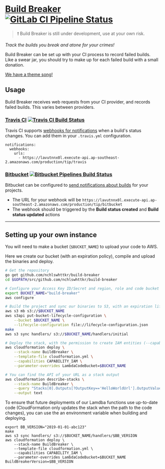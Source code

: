 # [Build Breaker](https://twitter.com/nchlswhttkr/status/1121322470592499713) [![GitLab CI Pipeline Status](https://gitlab.com/nchlswhttkr/build-breaker/badges/master/pipeline.svg?style=flat-square)](https://gitlab.com/nchlswhttkr/build-breaker/commits/master)

> :exclamation: Build Breaker is still under development, use at your own risk.

_Track the builds you break and atone for your crimes!_

Build Breaker can be set up with your CI process to record failed builds. Like a swear jar, you should try to make up for each failed build with a small donation.

[We have a theme song!](https://youtu.be/YPG5ASujyZg)

## Usage

Build Breaker receives web requests from your CI provider, and records failed builds. This varies between providers.

### [Travis CI](https://travis-ci.org) [![Travis CI Build Status](https://travis-ci.org/nchlswhttkr/build-breaker.svg?branch=master)](https://travis-ci.org/nchlswhttkr/build-breaker)

Travis CI supports [webhooks for notifications](https://docs.travis-ci.com/user/notifications#configuring-webhook-notifications) when a build's status changes. You can add them in your `.travis.yml` configuration.

```
notifications:
  webhooks:
    urls:
      - https://lavutnnx0l.execute-api.ap-southeast-2.amazonaws.com/production/tip/travis

```

### [Bitbucket](https://bitbucket.org) [![Bitbucket Pipelines Build Status](https://img.shields.io/bitbucket/pipelines/nchlswhttkr/build-breaker.svg)](https://bitbucket.org/nchlswhttkr/build-breaker/addon/pipelines/home)

Bitbucket can be configured to [send notifications about builds](https://confluence.atlassian.com/bitbucket/manage-webhooks-735643732.html#Managewebhooks-create_webhookCreatingwebhooks) for your projects.

- The URL for your webhook will be `https://lavutnnx0l.execute-api.ap-southeast-2.amazonaws.com/production/tip/bitbucket`
- The webhook should be triggered by the **Build status created** and **Build status updated** actions

---

## Setting up your own instance

You will need to make a bucket (`$BUCKET_NAME`) to upload your code to AWS.

Here we create our bucket (with an expiration policy), compile and upload the binaries and deploy.

```sh
# Get the repository
go get github.com/nchlswhttkr/build-breaker
cd $GOPATH/src/github.com/nchlswhttkr/build-breaker

# Configure your Access Key ID/Secret and region, role and code bucket
export BUCKET_NAME="build-breaker"
aws configure

# Build the project and sync our binaries to S3, with an expiration lifecycle
aws s3 mb s3://$BUCKET_NAME
aws s3api put-bucket-lifecycle-configuration \
    --bucket $BUCKET_NAME \
    --lifecycle-configuration file://lifecycle-configuration.json
make
aws s3 sync handlers/ s3://$BUCKET_NAME/handlers/initial

# Deploy the stack, with the permission to create IAM entities (--capabilities)
aws cloudformation deploy \
    --stack-name BuildBreaker \
    --template-file cloudformation.yml \
    --capabilities CAPABILITY_IAM \
    --parameter-overrides LambdaCodeBucket=$BUCKET_NAME

# You can find the API of your URL as a stack output
aws cloudformation describe-stacks \
    --stack-name BuildBreaker \
    --query "Stacks[0].Outputs[?OutputKey=='HelloWorldUrl'].OutputValue" \
    --output text
```

To ensure that future deployments of our Lamdba functions use up-to-date code (CloudFormation only updates the stack when the path to the code changes), you can use the an environment variable when building and deploying.

```shell
export BB_VERSION="2019-01-01-abc123"
make
aws s3 sync handlers/ s3://$BUCKET_NAME/handlers/$BB_VERSION
aws cloudformation deploy \
    --stack-name BuildBreaker \
    --template-file cloudformation.yml \
    --capabilities CAPABILITY_IAM \
    --parameter-overrides LambdaCodeBucket=$BUCKET_NAME BuildBreakerVersion=$BB_VERSION
```
